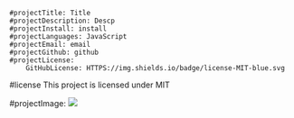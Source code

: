 
    #projectTitle: Title
    #projectDescription: Descp
    #projectInstall: install
    #projectLanguages: JavaScript
    #projectEmail: email
    #projectGithub: github
    #projectLicense: 
        GitHubLicense: HTTPS://img.shields.io/badge/license-MIT-blue.svg
        
   #license 
        This project is licensed under MIT
        
   #projectImage: 
        ![](undefined)
        
    